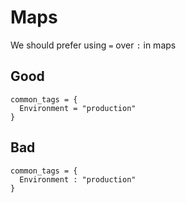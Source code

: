 # Maps

We should prefer using `=` over `:` in maps

## Good

```hcl
common_tags = {
  Environment = "production"
}
```

## Bad

```hcl
common_tags = {
  Environment : "production"
}
```
